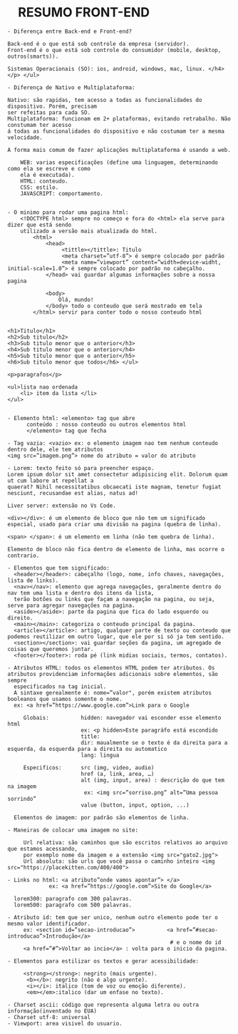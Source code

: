 <html>

   <head>
       <ul> <h1> RESUMO FRONT-END </h1> </ul>
    </head>

<body>

    - Diferença entre Back-end e Front-end?

    Back-end é o que está sob controle da empresa (servidor).
    Front-end é o que está sob controle do consumidor (mobile, desktop, outros(smarts)).

    Sistemas Operacionais (SO): ios, android, windows, mac, linux. </h4> </p> </ul>

    - Diferença de Nativo e Multiplataforma:
    
    Nativo: são rapidas, tem acesso a todas as funcionalidades do dispositivo. Porém, precisam
    ser refeitas para cada SO.
    Multiplataforma: funcionam em 2+ plataformas, evitando retrabalho. Não constumam ter acesso
    á todas as funcionalidades do dispositivo e não costumam ter a mesma velocidade.

    A forma mais comum de fazer aplicações multiplataforma é usando a web.
    
        WEB: varias especificações (define uma linguagem, determinando como ela se escreve e como
        ela é executada).
        HTML: conteudo.
        CSS: estilo.
        JAVASCRIPT: comportamento.


    - O minimo para rodar uma pagina html:
        <!DOCTYPE html> sempre no começo e fora do <html> ela serve para dizer que está sendo
        utilizado a versão mais atualizada do html.
            <html>
                <head>
                     <tittle></tittle>: Titulo
                     <meta charset=”utf-8”> é sempre colocado por padrão
                     <meta name=”viewport” content=”width=device-widht, initial-scale=1.0”> é sempre colocado por padrão no cabeçalho.
                </head> vai guardar algumas informações sobre a nossa pagina
                
                <body>
                    Olá, mundo!
                </body> todo o conteudo que será mostrado em tela
            </html> servir para conter todo o nosso conteudo html


    <h1>Titulo</h1>
    <h2>Sub titulo</h2>
    <h3>Sub titulo menor que o anterior</h3>
    <h4>Sub titulo menor que o anterior</h4>
    <h5>Sub titulo menor que o anterior</h5>
    <h6>Sub titulo menor que todos</h6> </ul>

    <p>paragrafos</p>

    <ul>lista nao ordenada
        <li> item da lista </li>
    </ul>


    - Elemento html: <elemento> tag que abre
          conteúdo : nosso conteudo ou outros elementos html
          </elemento> tag que fecha

    - Tag vazia: <vazio> ex: o elemento imagem nao tem nenhum conteudo dentro dele, ele tem atributos
    <img src=”imagem.png”> nome do atributo = valor do atributo

    - Lorem: texto feito só para preencher espaço.
    Lorem ipsum dolor sit amet consectetur adipisicing elit. Dolorum quam ut cum labore at repellat a
    quaerat? Nihil necessitatibus obcaecati iste magnam, tenetur fugiat nesciunt, recusandae est alias, natus ad!
  
    Liver server: extensão no Vs Code.
    
    <div></div>: é um elemento de bloco que não tem um significado especial, usado para criar uma divisão na pagina (quebra de linha).  
    
    <span> </span>: é um elemento em linha (não tem quebra de linha).
    
    Elemento de bloco não fica dentro de elemento de linha, mas ocorre o contrario.

    - Elementos que tem significado:
      <header></header>: cabeçalho (logo, nome, info chaves, navegações, lista de links).
      <nav></nav>: elemento que agrega navegações, geralmente dentro do nav tem uma lista e dentro dos itens da lista, 
      terão botões ou links que façam a navegação na pagina, ou seja, serve para agregar navegações na pagina.
      <aside></aside>: parte da pagina que fica do lado esquerdo ou direito.
      <main></main>: categoriza o conteudo principal da pagina.
      <article></article>: artigo, qualquer parte de texto ou conteudo que podemos reutilizar em outro lugar, que ele por si só ja tem sentido.
      <section></section>: vai guardar seções da pagina, um agregado de coisas que queremos juntar.
      <footer></footer>: roda pé (link midias sociais, termos, contatos).

    - Atributos HTML: todos os elementos HTML podem ter atributos. Os atributos providenciam informações adicionais sobre elementos, são sempre 
      especificados na tag inicial. 
      A sintaxe gerealmente é: nome=”valor", porém existem atributos booleanos que usamos somente o nome. 
      ex: <a href=”https://www.google.com”>Link para o Google
                
         Globais:          hidden: navegador vai esconder esse elemento html 
                           ex: <p hidden>Este paragráfo está escondido
                           title: 
                           dir: maualmente se o texto é da direita para a esquerda, da esquerda para a direita ou automatico
                           lang: lingua 
                           
         Especificos:      src (img, video, audio)
                           href (a, link, area, …)
                           alt (img, input, area) : descrição do que tem na imagem
	                        ex: <img src=”sorriso.png” alt=”Uma pessoa sorrindo”
                           value (button, input, option, ...)

      Elementos de imagem: por padrão são elementos de linha.
      
    - Maneiras de colocar uma imagem no site:
    
         Url relativa: são caminhos que são escritos relativos ao arquivo que estamos acessando, 
         por exemplo nome da imagem e a extensão <img src="gato2.jpg">
         Url absoluta: são urls que você passa o caminho inteiro <img src="https://placekitten.com/400/400">
         
    - Links no html: <a atributo”onde vamos apontar”> </a> 
                 ex: <a href=”https://google.com”>Site do Google</a>
         
      lorem300: paragrafo com 300 palavras.
      lorem500: paragrafo com 500 palavras.
      
    - Atributo id: tem que ser unico, nenhum outro elemento pode ter o mesmo valor identificador.
         ex: <section id=”secao-introducao”>          <a href=”#secao-introducao”>Introdução</a>
                                                       # e o nome do id
         <a href=”#”>Voltar ao incio</a> : volta para o inicio da pagina.
         
    - Elementos para estilizar os textos e gerar acessibilidade:
    
         <strong></strong>: negrito (mais urgente).
	      <b></b>: negrito (não é algo urgente).
	      <i></i>: italico (tom de voz ou emoção diferente).
	      <em></em>:italico (dar um enfase no texto).

    - Charset ascii: código que representa alguma letra ou outra informação(inventado no EUA)
    - Charset utf-8: universal
	- Viewport: area visivel do usuario.
